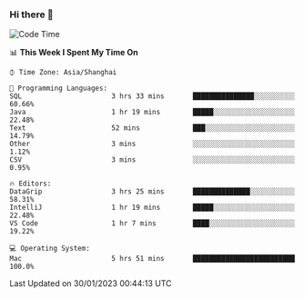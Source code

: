 ### Hi there 👋


<!--START_SECTION:waka-->
![Code Time](http://img.shields.io/badge/Code%20Time-995%20hrs%2048%20mins-blue)

📊 **This Week I Spent My Time On** 

```text
⌚︎ Time Zone: Asia/Shanghai

💬 Programming Languages: 
SQL                      3 hrs 33 mins       ███████████████░░░░░░░░░░   60.66% 
Java                     1 hr 19 mins        █████░░░░░░░░░░░░░░░░░░░░   22.48% 
Text                     52 mins             ███░░░░░░░░░░░░░░░░░░░░░░   14.79% 
Other                    3 mins              ░░░░░░░░░░░░░░░░░░░░░░░░░   1.12% 
CSV                      3 mins              ░░░░░░░░░░░░░░░░░░░░░░░░░   0.95%

🔥 Editors: 
DataGrip                 3 hrs 25 mins       ██████████████░░░░░░░░░░░   58.31% 
IntelliJ                 1 hr 19 mins        █████░░░░░░░░░░░░░░░░░░░░   22.48% 
VS Code                  1 hr 7 mins         ████░░░░░░░░░░░░░░░░░░░░░   19.22%

💻 Operating System: 
Mac                      5 hrs 51 mins       █████████████████████████   100.0%

```


 Last Updated on 30/01/2023 00:44:13 UTC
<!--END_SECTION:waka-->

<!--
**SillyPasty/SillyPasty** is a ✨ _special_ ✨ repository because its `README.md` (this file) appears on your GitHub profile.

Here are some ideas to get you started:

- 🔭 I’m currently working on ...
- 🌱 I’m currently learning ...
- 👯 I’m looking to collaborate on ...
- 🤔 I’m looking for help with ...
- 💬 Ask me about ...
- 📫 How to reach me: ...
- 😄 Pronouns: ...
- ⚡ Fun fact: ...
-->


